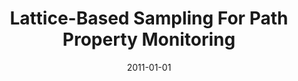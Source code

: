 ---
title: "Lattice-Based Sampling For Path Property Monitoring"
date: 2011-01-01
venue: ""
paperurl: https://doi.org/10.1145/2063239.2063244
authors: "Madeline Diep, Matthew B Dwyer and Sebastian G Elbaum"
awards: ""
---